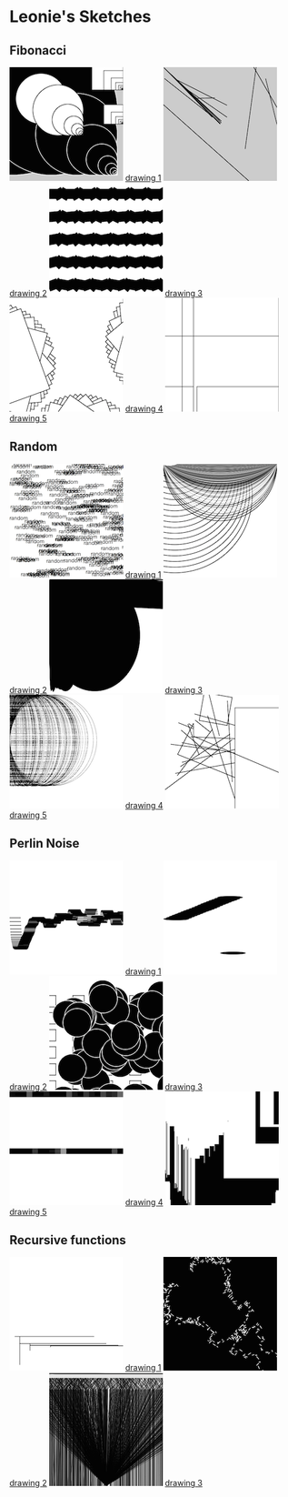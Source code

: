 # Leonie's Sketches

## Fibonacci
![](Leonie/fib/fibonacci1.png)
[drawing 1](Leonie/fib/fibonacci1pv.pv)
![](Leonie/fib/fibonacci2.png)
[drawing 2](Leonie/fib/fibonacci2pv.pv)
![](Leonie/fib/fibonacci3.png)
[drawing 3](Leonie/fib/fibonacci3pv.pv)
![](Leonie/fib/fibonacci4.png)
[drawing 4](Leonie/fib/fibonacci4pn.pv)
![](Leonie/fib/fibonacci5.png)
[drawing 5](Leonie/fib/fibonacci5.pv)

## Random
![](Leonie/ran/random2_text.png)
[drawing 1](Leonie/ran/random2_text.pv)
![](Leonie/ran/random2.png)
[drawing 2](Leonie/ran/random2.pv)
![](Leonie/ran/random3.png)
[drawing 3](Leonie/ran/random3.pv)
![](Leonie/ran/random4.png)
[drawing 4](Leonie/ran/random4.pv)
![](Leonie/ran/random5.png)
[drawing 5](Leonie/ran/random5.pv)

## Perlin Noise
![](Leonie/per/perlinnoise1.png)
[drawing 1](Leonie/per/perlinnoise1.pv)
![](Leonie/per/perlinnoise2.png)
[drawing 2](Leonie/per/perlinnoise2.pv)
![](Leonie/per/perlinnoise3.png)
[drawing 3](Leonie/per/perlinnoise3pv.pv)
![](Leonie/per/perlinnoise4.png)
[drawing 4](Leonie/per/perlinnoise4.pv)
![](Leonie/per/perlinnoise5.png)
[drawing 5](Leonie/per/perlinnoise5.pv)


## Recursive functions
            
![](Leonie/rec/recursive1.png)
[drawing 1](Leonie/rec/recursive1.pv)
![](Leonie/rec/recursive2.png)
[drawing 2](Leonie/rec/recursive2.pv)
![](Leonie/rec/recursive3.png)
[drawing 3](Leonie/rec/recursive3.pv)